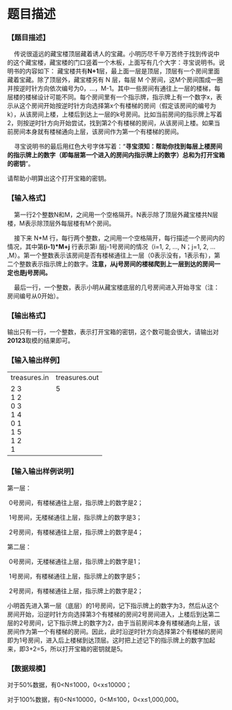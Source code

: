# 题目描述


<h3>
【题目描述】
</h3>
<p>
    传说很遥远的藏宝楼顶层藏着诱人的宝藏。小明历尽千辛万苦终于找到传说中的这个藏宝楼，藏宝楼的门口竖着一个木板，上面写有几个大字：寻宝说明书。说明书的内容如下： 藏宝楼共有<strong>N+1</strong>层，最上面一层是顶层，顶层有一个房间里面藏着宝藏。除了顶层外，藏宝楼另有 N 层，每层 M 个房间，这M个房间围成一圈并按逆时针方向依次编号为0，…，M-1。其中一些房间有通往上一层的楼梯，每层楼的楼梯设计可能不同。每个房间里有一个指示牌，指示牌上有一个数字x，表示从这个房间开始按逆时针方向选择第x个有楼梯的房间（假定该房间的编号为k），从该房间上楼，上楼后到达上一层的k号房间。比如当前房间的指示牌上写着2，则按逆时针方向开始尝试，找到第2个有楼梯的房间，从该房间上楼。如果当前房间本身就有楼梯通向上层，该房间作为第一个有楼梯的房间。
</p>
<p>
    寻宝说明书的最后用红色大号字体写着：“<strong>寻宝须知：帮助你找到每层上楼房间的指示牌上的数字（即每层第一个进入的房间内指示牌上的数字）总和为打开宝箱的密钥</strong>”。
</p>
<p>
请帮助小明算出这个打开宝箱的密钥。
</p>
<h3>
【输入格式】
</h3>
<p>
    第一行2个整数N和M，之间用一个空格隔开。N表示除了顶层外藏宝楼共N层楼，M表示除顶层外每层楼有M个房间。
</p>
<p>
    接下来 N*M 行，每行两个整数，之间用一个空格隔开，每行描述一个房间内的情况，其中第<strong>(i-1)*M+j</strong> 行表示第i 层j-1号房间的情况（i=1, 2, …, N；j=1, 2, … ,M）。第一个整数表示该房间是否有楼梯通往上一层（0表示没有，1表示有），第二个整数表示指示牌上的数字。<strong>注意，从j号房间的楼梯爬到上一层到达的房间一定也是j号房间。 </strong> 
</p>
<p>
    最后一行，一个整数，表示小明从藏宝楼底层的几号房间进入开始寻宝（注：房间编号从0开始）。
</p>
<h3>
【输出格式】
</h3>
<p>
输出只有一行，一个整数，表示打开宝箱的密钥，这个数可能会很大，请输出对<strong>20123</strong>取模的结果即可。
</p>
<h3>
【输入输出样例】
</h3>
<table width="100%">
<tbody>
<tr>
<td style="font-size:16px;">
treasures.in
</td>
<td style="font-size:16px;">
treasures.out<br/>
</td>
</tr>
<tr>
<td style="font-size:16px;vertical-align:top;">
2 3<br/>
1 2<br/>
0 3<br/>
1 4<br/>
0 1<br/>
1 5<br/>
1 2<br/>
1<br/>
</td>
<td style="font-size:16px;vertical-align:top;">
5
</td>
</tr>
</tbody>
</table>
<h3>
【输入输出样例说明】<br/>
</h3>
<p>
第一层：
</p>
<p>
 0号房间，有楼梯通往上层，指示牌上的数字是2；
</p>
<p>
 1号房间，无楼梯通往上层，指示牌上的数字是3；
</p>
<p>
 2号房间，有楼梯通往上层，指示牌上的数字是4；
</p>
<p>
第二层：
</p>
<p>
 0号房间，无楼梯通往上层，指示牌上的数字是1；
</p>
<p>
 1号房间，有楼梯通往上层，指示牌上的数字是5；
</p>
<p>
 2号房间，有楼梯通往上层，指示牌上的数字是2；
</p>
<p>
小明首先进入第一层（底层）的1号房间，记下指示牌上的数字为3，然后从这个房间开始，沿逆时针方向选择第3个有楼梯的房间2号房间进入，上楼后到达第二层的2号房间，记下指示牌上的数字为2，由于当前房间本身有楼梯通向上层，该房间作为第一个有楼梯的房间。因此，此时沿逆时针方向选择第2个有楼梯的房间即为1号房间，进入后上楼梯到达顶层。这时把上述记下的指示牌上的数字加起来，即3+2=5，所以打开宝箱的密钥就是5。
</p>
<h3>
【数据规模】
</h3>
<p>
对于50%数据，有0&lt;N≤1000，0&lt;x≤10000；
</p>
<p>
对于100%数据，有0&lt;N≤10000，0&lt;M≤100，0&lt;x≤1,000,000。
</p>
